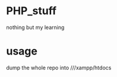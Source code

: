 # PHP_stuff
nothing but my learning

# usage
dump the whole repo into <Your>/<Path>/<to>/xampp/htdocs
